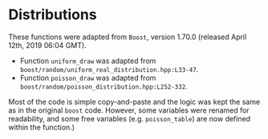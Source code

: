 # Distributions

These functions were adapted from `Boost`, version 1.70.0 (released April 12th, 2019 06:04 GMT).

+ Function `uniform_draw` was adapted from `boost/random/uniform_real_distribution.hpp:L33-47`. 
+ Function `poisson_draw` was adapted from `boost/random/poisson_distribution.hpp:L252-332`.

Most of the code is simple copy-and-paste and the logic was kept the same as in the original `boost` code. However, 
some variables were renamed for readability, and some free variables (e.g. `poisson_table`)
are now defined within the function.) 
